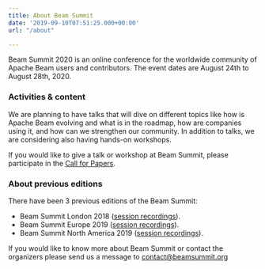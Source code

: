 ```yaml
---
title: About Beam Summit
date: '2019-09-10T07:51:25.000+00:00'
url: "/about"

---
```



Beam Summit 2020 is an online conference for the worldwide community of Apache Beam users and contributors. The event dates are August 24th to August 28th, 2020.

### Activities & content
We are planning to have talks that will dive on different topics like how is Apache Beam evolving and what is in the roadmap, how are companies using it, and how can we strengthen our community. In addition to talks, we are considering also having hands-on workshops. 

If you would like to give a talk or workshop at Beam Summit, please participate in the [Call for Papers](https://sessionize.com/beam-digital-summit-2020).

### About previous editions
There have been 3 previous editions of the Beam Summit:  
* Beam Summit London 2018 (<a href="https://www.youtube.com/playlist?list=PL4dEBWmGSIU_9JTGnkGVg6-BwaV0FMxyJ" target="_blank">session recordings</a>).
* Beam Summit Europe 2019 (<a href="https://www.youtube.com/playlist?list=PL4dEBWmGSIU_jJ82n0WK46agJy4ThegIQ" target="_blank">session recordings</a>).
* Beam Summit North America 2019 (<a href="https://www.youtube.com/playlist?list=PL4dEBWmGSIU8NQvDv_JlCBcjnoRSMpyYf" target="_blank">session recordings</a>).

If you would like to know more about Beam Summit or contact the organizers please send us a message to contact@beamsummit.org